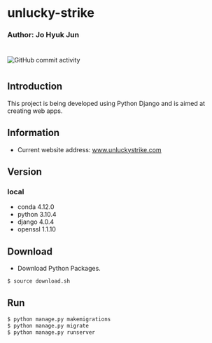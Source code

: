 # unlucky-strike
### Author: Jo Hyuk Jun
#
![GitHub commit activity](https://img.shields.io/github/commit-activity/m/JoHyukJun/unlucky-strike)
#


## Introduction
This project is being developed using Python Django and is aimed at creating web apps.

## Information
- Current website address: www.unluckystrike.com

## Version
### local
- conda     4.12.0
- python    3.10.4
- django    4.0.4
- openssl   1.1.10

## Download
- Download Python Packages.
``` bash
$ source download.sh
```

## Run
``` bash
$ python manage.py makemigrations
$ python manage.py migrate
$ python manage.py runserver
```